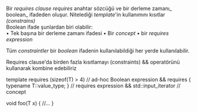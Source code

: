 Bir _requires clause_ _requires_ anahtar sözcüğü ve bir derleme zamanı_ boolean_ ifadeden oluşur. Nitelediği _template_'in kullanımını kısıtlar _(constrains)_<br>
Boolean ifade şunlardan biri olabilir:<br>
  • Tek başına bir derleme zamanı ifadesi
  • Bir _concept_
  • bir _requires expression_

Tüm _constraintler_ bir _boolean_ ifadenin kullanılabildiği  her yerde kullanılabilir.<br>

Requires clause'da birden fazla kısıtlamayı (constraints) && operatörünü kullanarak kombine edebiliriz

template<typename T>
requires (sizeof(T) > 4) // ad-hoc Boolean expression
&& requires { typename T::value_type; } // requires expression
&& std::input_iterator<T> // concept

void foo(T x) {
//...
}
